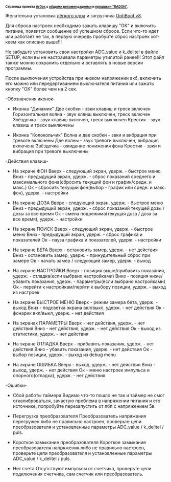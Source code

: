 <b style="font-size:10px">Страница проекта [ArDos](http://arduino.ru/forum/proekty/delaem-dozimetr) с [общими рекомендациями](http://arduino.ru/forum/proekty/delaem-dozimetr#comment-263653) и [прошивки "RADON"](http://arduino.ru/forum/proekty/delaem-dozimetr?page=84#comment-526157).</b>

Желательна установка [лёгкого ядра](https://alexgyver.github.io/package_GyverCore_index.json) и загрузчика [OptiBoot v8](https://github.com/Optiboot/optiboot).

Для сброса настроек необходимо зажать клавишу "ОК" и включить питание, появится сообщение об успешном сбросе.
  Если что-то идет или работает не так, в первую очередь пробуйте сброс настроек хот-кеем как описано выше!!!

  Не забудьте установить свои настройки ADC_value и k_delitel в файле SETUP, если вы не настраивали параметры утилитой ранее!!! Этот файл также можно сохранить отдельно и вставлять в новые версии программы.

  После выключения устройства при низком напряжении акб, включить его можно или передергиванием выключателя питания или зажать кнопку "OK" более чем на 2 сек.


  -Обозначения иконок-

  - Иконка "Динамик"
  Две скобки - звки клавиш и треск включен
  Горизонтальная волна - звук клвиш выключен, треск включен
  Звёздочка - звук клавиш включен, треск выключен
  Крестик - звук клавиш и треск выключены

  - Иконка "Колокольчик"
  Волна и две скобки - звки и вибрация при тревоге включены
  Две волны - звук тревоги выключен, вибрация включена
  Звёздочка - ожидание понижения фона
  Крестик - звки и вибрация при тревоге выключены


  -Действия клавиш-

  - На экране ФОН
  Вверх - следующий экран, удерж. - быстрое меню
  Вниз - предыдущий экран, удерж. - сброс показаний среднего и максимального фона(сбросить текущий фон и график/средн. и макс.)
  Ок - сбросить текущий фон(выбор - график или средн. и макс. фон), удерж. - настройки

  - На экране ДОЗА
  Вверх - следующий экран, удерж. - быстрое меню
  Вниз - предыдущий экран, удерж. - сброс показаний текущей дозы / дозы за все время
  Ок - смена подрежима(текущая доза / доза за все время), удерж. - настройки

  - На экране ПОИСК
  Вверх - следующий экран, удерж. - быстрое меню
  Вниз - предыдущий экран, удерж. - сброс графика и показателей
  Ок - пауза графика и показателей, удерж. - настройки

  - На экране БЕТА
  Вверх - остановить замер, удерж. - нет действия
  Вниз - остановить замер, удерж. - принудительный сброс при замере
  Ок - начать замер / следующий замер, удерж. - выход

  - На экране НАСТРОЙКИ
  Вверх - позиция выше/прибавить показания, удерж. - отладка(если выбрано настройками)
  Вниз - позиция ниже/убавить показания, удерж. - параметры(если выбрано настройками)
  Ок - перейти к настройкам/перйти к выбору позиции, удерж. - выход из настроек

  - На экране БЫСТРОЕ МЕНЮ
  Вверх - режим замера бета, удерж. - выход
  Вниз - подсветка экрана вкл/выкл, удерж. - нет действия
  Ок - фонарик вкл/выкл, удерж. - нет действия

  - На экранах ПАРАМЕТРЫ
  Вверх - нет действия, удерж. - нет действия
  Вниз - нет действия, удерж. - нет действия
  Ок - выход из статистики, удерж. - нет действия

  - На экране ОТЛАДКА
  Вверх - прибавить показания, удерж. - нет действия
  Вниз - убавить показания, удерж. - нет действия
  Ок - выбор позиции, удерж. - выход из debug menu

  - На экране ОШИБКА
  Вверх - выход, удерж. - нет действия
  Вниз - выход, удерж. - нет действия
  Ок - меню настроек импульса и опорного(отладка), удерж. - нет действия


  -Ошибки-

  - Сбой работы таймера
  Видимо что-то пошло не так и таймер не смог откалиброваться, зачастую проблема в напряжении питания и его источнике, попробуйте перезапустить от лбп с напряжением 5в.

  - Перегрузка преобразователя
  Преобразователь напряжения перегружен либо не правильно настроен, проверьте цепи преобразователя и установленные параметры ADC_value / k_delitel / puls.

  - Короткое замыкание преобразователя
  Короткое замыкание преобразователя напряжения либо не правильно настроен, проверьте цепи преобразователя и установленные параметры ADC_value / k_delitel / puls.
  
  - Нет счета
  Отсутствуют импульсы от счетчика, проверьте цепи подключения счетчика, сам счетчик или преобразователь.
